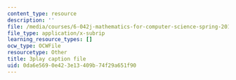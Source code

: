 ```yaml
---
content_type: resource
description: ''
file: /media/courses/6-042j-mathematics-for-computer-science-spring-2015/0da6e5690e423e13409b74f29a651f90_s-E5T3igntw.srt
file_type: application/x-subrip
learning_resource_types: []
ocw_type: OCWFile
resourcetype: Other
title: 3play caption file
uid: 0da6e569-0e42-3e13-409b-74f29a651f90
---
```

